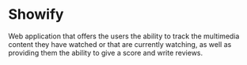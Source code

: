 # Showify
Web application that offers the users the ability to track the multimedia content they have watched or that are currently watching, as well as providing them the ability to give a score and write reviews.
